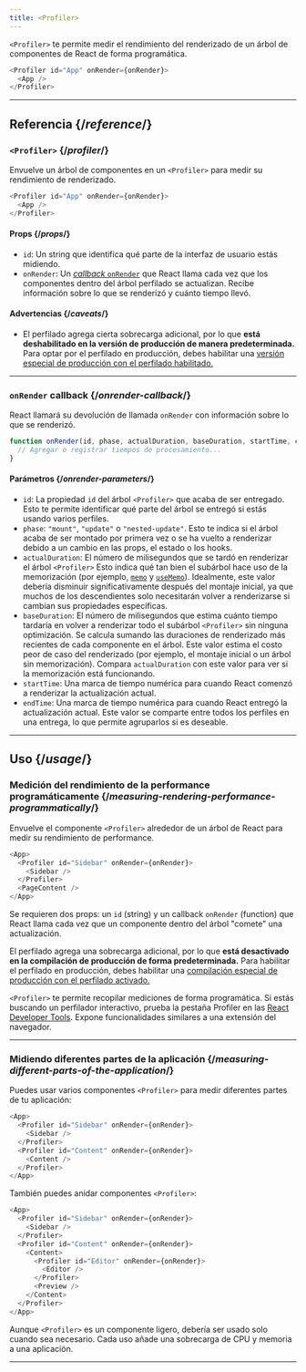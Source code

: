 ```yaml
---
title: <Profiler>
---
```


<Intro>

`<Profiler>` te permite medir el rendimiento del renderizado de un árbol de componentes de React de forma programática.

```js
<Profiler id="App" onRender={onRender}>
  <App />
</Profiler>
```

</Intro>

<InlineToc />

---

## Referencia {/*reference*/}

### `<Profiler>` {/*profiler*/}

Envuelve un árbol de componentes en un `<Profiler>` para medir su rendimiento de renderizado.

```js
<Profiler id="App" onRender={onRender}>
  <App />
</Profiler>
```

#### Props {/*props*/}

* `id`: Un string que identifica qué parte de la interfaz de usuario estás midiendo.
* `onRender`: Un [*callback* `onRender`](#onrender-callback) que React llama cada vez que los componentes dentro del árbol perfilado se actualizan. Recibe información sobre lo que se renderizó y cuánto tiempo llevó.

#### Advertencias {/*caveats*/}

* El perfilado agrega cierta sobrecarga adicional, por lo que **está deshabilitado en la versión de producción de manera predeterminada.** Para optar por el perfilado en producción, debes habilitar una [versión especial de producción con el perfilado habilitado.](https://fb.me/react-profiling)

---

### `onRender` callback {/*onrender-callback*/}

React llamará su devolución de llamada `onRender` con información sobre lo que se renderizó.

```js
function onRender(id, phase, actualDuration, baseDuration, startTime, commitTime) {
  // Agregar o registrar tiempos de procesamiento...
}
```

#### Parámetros {/*onrender-parameters*/}

* `id`: La propiedad `id` del árbol `<Profiler>` que acaba de ser entregado.  Esto te permite identificar qué parte del árbol se entregó si estás usando varios perfiles.
* `phase`: `"mount"`, `"update"` o `"nested-update"`. Esto te indica si el árbol acaba de ser montado por primera vez o se ha vuelto a renderizar debido a un cambio en las props, el estado o los hooks.
* `actualDuration`: El número de milisegundos que se tardó en renderizar el árbol `<Profiler>` Esto indica qué tan bien el subárbol hace uso de la memorización (por ejemplo, [`memo`](/reference/react/memo) y [`useMemo`](/reference/react/useMemo)). Idealmente, este valor debería disminuir significativamente después del montaje inicial, ya que muchos de los descendientes solo necesitarán volver a renderizarse si cambian sus propiedades específicas.
* `baseDuration`: El número de milisegundos que estima cuánto tiempo tardaría en volver a renderizar todo el subárbol `<Profiler>` sin ninguna optimización. Se calcula sumando las duraciones de renderizado más recientes de cada componente en el árbol. Este valor estima el costo peor de caso del renderizado (por ejemplo, el montaje inicial o un árbol sin memorización). Compara `actualDuration` con este valor para ver si la memorización está funcionando.
* `startTime`: Una marca de tiempo numérica para cuando React comenzó a renderizar la actualización actual.
* `endTime`: Una marca de tiempo numérica para cuando React entregó la actualización actual. Este valor se comparte entre todos los perfiles en una entrega, lo que permite agruparlos si es deseable.

---

## Uso {/*usage*/}

### Medición del rendimiento de la performance programáticamente {/*measuring-rendering-performance-programmatically*/}

Envuelve el componente `<Profiler>` alrededor de un árbol de React para medir su rendimiento de performance.

```js {2,4}
<App>
  <Profiler id="Sidebar" onRender={onRender}>
    <Sidebar />
  </Profiler>
  <PageContent />
</App>
```

Se requieren dos props: un `id` (string) y un callback `onRender` (function) que React llama cada vez que un componente dentro del árbol "comete" una actualización.

<Pitfall>

El perfilado agrega una sobrecarga adicional, por lo que **está desactivado en la compilación de producción de forma predeterminada.** Para habilitar el perfilado en producción, debes habilitar una [compilación especial de producción con el perfilado activado.](https://fb.me/react-profiling)

</Pitfall>

<Note>

`<Profiler>` te permite recopilar mediciones de forma programática.  Si estás buscando un perfilador interactivo, prueba la pestaña Profiler en las [React Developer Tools](/learn/react-developer-tools). Expone funcionalidades similares a una extensión del navegador.

</Note>

---

### Midiendo diferentes partes de la aplicación {/*measuring-different-parts-of-the-application*/}

Puedes usar varios componentes `<Profiler>` para medir diferentes partes de tu aplicación:

```js {5,7}
<App>
  <Profiler id="Sidebar" onRender={onRender}>
    <Sidebar />
  </Profiler>
  <Profiler id="Content" onRender={onRender}>
    <Content />
  </Profiler>
</App>
```

También puedes anidar componentes `<Profiler>`:

```js {5,7,9,12}
<App>
  <Profiler id="Sidebar" onRender={onRender}>
    <Sidebar />
  </Profiler>
  <Profiler id="Content" onRender={onRender}>
    <Content>
      <Profiler id="Editor" onRender={onRender}>
        <Editor />
      </Profiler>
      <Preview />
    </Content>
  </Profiler>
</App>
```

Aunque `<Profiler>` es un componente ligero, debería ser usado solo cuando sea necesario. Cada uso añade una sobrecarga de CPU y memoria a una aplicación.

---

